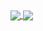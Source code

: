 <a href="https://github.com/anuraghazra/github-readme-stats">
  <img align="center" src="https://github-readme-stats.vercel.app/api?username=Urvoge&show_icons=true&theme=github_dark&border_color=30363d" />
</a>
<a href="https://github.com/anuraghazra/github-readme-stats">
  <img align="center" src="https://github-readme-stats.vercel.app/api/top-langs/?username=Urvoge&layout=compact&theme=github_dark&border_color=30363d" />
</a>
